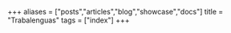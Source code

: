 +++
aliases = ["posts","articles","blog","showcase","docs"]
title = "Trabalenguas"
tags = ["index"]
+++
